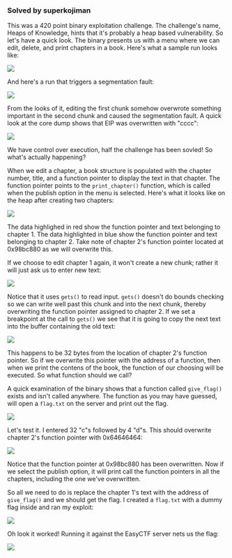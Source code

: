 ### Solved by superkojiman

This was a 420 point binary exploitation challenge. The challenge's name, Heaps of Knowledge, hints that it's probably a heap based vulnerability. So let's have a quick look. The binary presents us with a menu where we can edit, delete, and print chapters in a book. Here's what a sample run looks like:

![](/images/easyctf/heaps-of-knowledge/01.png)

And here's a run that triggers a segmentation fault:

![](/images/easyctf/heaps-of-knowledge/02.png)

From the looks of it, editing the first chunk somehow overwrote something important in the second chunk and caused the segmentation fault. A quick look at the core dump shows that EIP was overwritten with "cccc":

![](/images/easyctf/heaps-of-knowledge/03.png)

We have control over execution, half the challenge has been sovled! So what's actually happening? 

When we edit a chapter, a book structure is populated with the chapter number, title, and a function pointer to display the text in that chapter. The function pointer points to the `print_chapter()` function, which is called when the publish option in the menu is selected. Here's what it looks like on the heap after creating two chapters:

![](/images/easyctf/heaps-of-knowledge/07.png)

The data highlighed in red show the function pointer and text belonging to chapter 1. The data highlighted in blue show the function pointer and text belonging to chapter 2. Take note of chapter 2's function pointer located at 0x98bc880 as we will overwrite this.

If we choose to edit chapter 1 again, it won't create a new chunk; rather it will just ask us to enter new text:

![](/images/easyctf/heaps-of-knowledge/08.png)

Notice that it uses `gets()` to read input. `gets()` doesn't do bounds checking so we can write well past this chunk and into the next chunk, thereby overwriting the function pointer assigned to chapter 2. If we set a breakpoint at the call to `gets()` we see that it is going to copy the next text into the buffer containing the old text:

![](/images/easyctf/heaps-of-knowledge/09.png)

This happens to be 32 bytes from the location of chapter 2's function pointer. So if we overwrite this pointer with the address of a function, then when we print the contens of the book, the function of our choosing will be executed. So what function should we call?

A quick examination of the binary shows that a function called `give_flag()` exists and isn't called anywhere. The function as you may have guessed, will open a `flag.txt` on the server and print out the flag. 

![](/images/easyctf/heaps-of-knowledge/04.png)

Let's test it. I entered 32 "c"s followed by 4 "d"s. This should overwrite chapter 2's function pointer with 0x64646464:

![](/images/easyctf/heaps-of-knowledge/10.png)

Notice that the function pointer at 0x98bc880 has been overwritten. Now if we select the publish option, it will print call the function pointers in all the chapters, including the one we've overwritten.

So all we need to do is replace the chapter 1's text  with the address of `give_flag()` and we should get the flag. I created a `flag.txt` with a dummy flag inside and ran my exploit:

![](/images/easyctf/heaps-of-knowledge/05.png)

Oh look it worked! Running it against the EasyCTF server nets us the flag:

![](/images/easyctf/heaps-of-knowledge/06.png)

